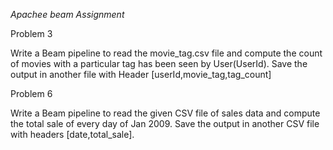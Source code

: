*Apachee beam Assignment*

Problem 3 


Write a Beam pipeline to read the movie_tag.csv file and compute the count of movies with a particular tag has been seen by User(UserId). Save the output in another file with Header [userId,movie_tag,tag_count]



Problem 6


Write a Beam pipeline to read the given CSV file of sales data and compute the total sale of every day of Jan 2009. Save the output in another CSV file with headers [date,total_sale].
